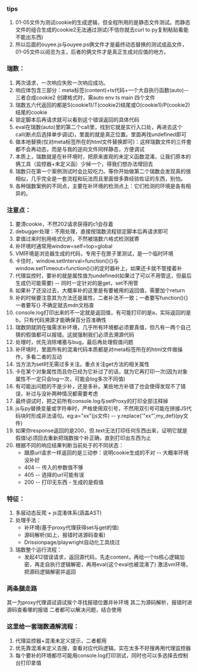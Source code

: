 ### tips
1. 01-05文件为测试cookie的生成逻辑，但全程所用的是静态文件测试。而静态文件的组合生成的cookie2无法通过测试(不信你就去curl to py复制粘贴看能不能出东西)
2. 所以后面的ouyee.js与ouyee.ps俩文件才是最终动态替换的测试成品文件，01-05文件以阅览为主，后者的俩文件才是真正生成对应值的地方。


### 瑞数：
1. 两次请求，一次响应失败一次响应成功。
2. 响应体包含三部分：meta标签(content)+ts代码+一个大自执行函数(auto)--三者合成cookie2 创建格式时，需auto env ts main 四个文件
3. 瑞数五六代返回的都是S(cookie1)/T(cookie2)结尾或O(cookie1)/P(cookie2)结尾的cookie
4. 锁定脚本后再请求就可以看到这个错误返回的具体代码
5. eval在瑞数(auto)里的第二个call里，找到它就是实行入口处，再进去这个call(断点后选择单步调试)，里面的就是真正位置。里面再找undefined即可
6. 做本地替换(仅对meta标签所在的html文件替换即可)：这样瑞数文件的三件套都不会再动态，而是与我的逆向文件同样静态，方便调试
7. 本质上，瑞数就是在补环境时，把原来直观的未定义函数混淆，让我们原本的俩工具（监控器+未定义函）少掉一个，得我们想办法增回去
8. 瑞数只在第一个案例测试时会比较吃力。等你开始做第二个瑞数会发现真的很相似，几乎完全是一套流程和玩法而且里面很多靠经验佐证的东西，别怕。
9. 各种瑞数案例的不同点，主要在补环境的检测点上：它们检测的环境是各有相异的。

### 注意点：
1. 要清cookie，不然202请求获得的c1会存着
2. debugger处理：不用处理，直接按瑞数流程锁定脚本后再请求即可
3. 拿值过来时别用格式化的，不然被瑞数六格式检测就寄
4. 补环境时通常用window=self=top=global
5. VM环境是浏览器生成的代码，专用于在匣子里测试，是一个临时环境
6. 卡住时，window.setInterval=function(){}与window.setTimeout=function(){}的定时器补上，如果还卡就不管接着补
7. 代理监控时，要补的就是属性值为undefined(如果过了可以不用管这，但最后生成仍可能需要) -- 同时一定针对的是get，set不用管
8. 如果补了还没过去，大概率补的这里是有要被用的返回值，需要加个return
9. 补的时候要注意其为方法还是属性，二者补法不一致；一者要写function(){}一者要写{}  不确定就去mdn文档查
10. console.log打印出来的不一定就是返回值，有可能打印的是a，实际返回的是b，只有代码溯源才能确保百分百准确性
11. 瑞数阴就阴在强需求补环境，几乎所有环境都必须要真值，但凡有一两个自己猜的假值都可以报错。这就强制我们必须去溯源代码
12. 处理时，优先消除堵塞与bug，最后再处理假值问题
13. 补环境时，里面所有的混淆代码本质都是对meta标签所在的html文件做操作，多看二者的互动
14. 当方法为set时无需过多关注。重点关注get方法的相关属性
15. 卡在某个对象属性而且你已经为它补过了的话，就为它再打印一次(因为对象属性不一定只会log一次，可能会log多次不同值)
16. 有可能出问题的不是少补，还是多补。某些地方补错了也会使得发现不了错误，补过与没补两种情况都需要考虑
17. 最终调试时，把之前所有console.log与setProxy的打印全部注释掉
18. js与py替换变量或字符串时，严格使用双引号，不然用双引号可能在拼接JS代码块时形成非法语句。eg:a="xx"(js文件) -- y.replace('"xx"',my_def)(py文件)
19. 如果你response返回的是200，但.text无法打印任何东西出来，证明它就是假值!必须回去重新把瑞数挨个补正确，直到打印出东西为止
20. 根据不同的响应结果判断当前处于的不同状态：
    * 跟原url请求一样返回的是三动参：说明cookie生成的不对 -- 大概率环境没补好
    * 404 -- 传入的参数值不够
    * 405 -- 选择的url可能有误
    * 200 -- 打印无东西 - 生成的是假值

### 特征：
1. 多层动态反爬 + js混淆体系(涵盖AST)
2. 处理手法：
   * 补环境(基于proxy代理获得set与get的值)
   * 源码解析(如上，报错时进源码查看)
   * Drissionpage/playwright自动化工具绕过
3. 瑞数整个运行流程：
   * 发起412错误请求，返回源代码，先走content，再给一个ts核心逻辑加密，再走自执行逻辑解密，再用eval(这个eval也被混淆了)
激活vm环境，把源码逻辑解密并返回

### 两条腿走路 
其一为proxy代理调试调试挨个寻找报错位置并补环境
其二为源码解析，报错时进源码查看哪的报错
二者都可以解决问题，结合使用

### 这里给一套瑞数通解流程：
1. 代理监控器+混淆未定义提示，二者都用
2. 优先靠混淆未定义去搜，查看对应代码逻辑。实在太多不好搜再用代理监控器
3. 每个要补的环境都尽可能用console.log打印测试，同时也可以多选择去控制台打印拿值

